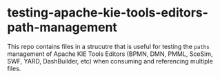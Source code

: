 # testing-apache-kie-tools-editors-path-management

This repo contains files in a strucutre that is useful for testing the `paths` management of Apache KIE Tools Editors (BPMN, DMN, PMML,  SceSim, SWF, YARD, DashBuilder, etc) when consuming and referencing multiple files.
